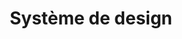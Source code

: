 ---
layout: redirect.njk
permalink: false
hideInSitemap: true
tags: level1
parent: fr
key: designsystem_fr
title: Système de design
alternativetitle: Le système de design des CFF.
redirect: /fr/design-system/getting-started/designing/
order: 4
---